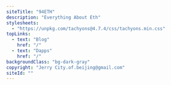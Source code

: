 ```yaml
---
siteTitle: "94ETH"
description: "Everything About Eth"
stylesheets:
  - "https://unpkg.com/tachyons@4.7.4/css/tachyons.min.css"
topLinks:
  - text: "Blog"
    href: "/"
  - text: "Dapps"
    href: "/"
backgroundClass: "bg-dark-gray"
copyright: "Jerry City.of.beijing@gmail.com"
siteId: ""
---
```

